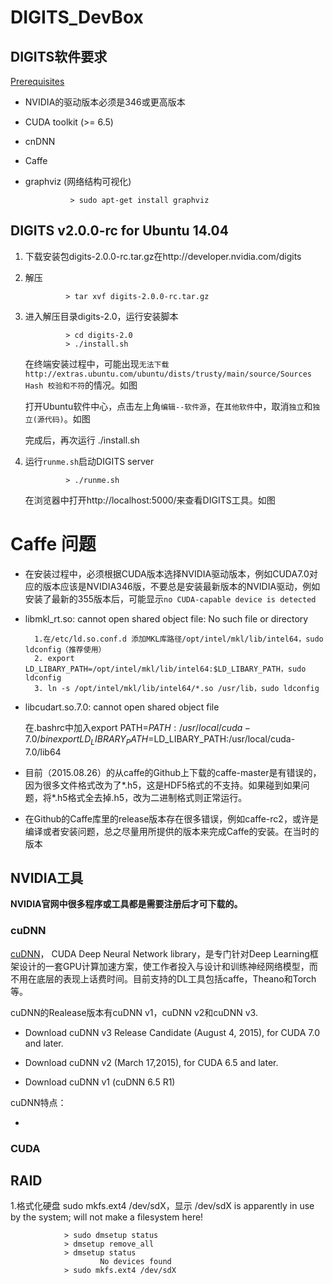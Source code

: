 # DIGITS_DevBox


## DIGITS软件要求
[Prerequisites](https://github.com/NVIDIA/DIGITS)

- NVIDIA的驱动版本必须是346或更高版本

- CUDA toolkit (>= 6.5) 

- cnDNN

- Caffe

- graphviz (网络结构可视化)

                > sudo apt-get install graphviz
                
## DIGITS v2.0.0-rc for Ubuntu 14.04

1. 下载安装包digits-2.0.0-rc.tar.gz在http://developer.nvidia.com/digits

2. 解压

                > tar xvf digits-2.0.0-rc.tar.gz

3. 进入解压目录digits-2.0，运行安装脚本

                > cd digits-2.0
                > ./install.sh
                
    在终端安装过程中，可能出现`无法下载 http://extras.ubuntu.com/ubuntu/dists/trusty/main/source/Sources Hash 校验和不符`的情况。如图
    
    打开Ubuntu软件中心，点击左上角`编辑--软件源`，在`其他软件`中，取消`独立`和`独立(源代码)`。如图
    
    完成后，再次运行 ./install.sh
    
4. 运行`runme.sh`启动DIGITS server

                > ./runme.sh
                
     在浏览器中打开http://localhost:5000/来查看DIGITS工具。如图
                

# Caffe 问题

- 在安装过程中，必须根据CUDA版本选择NVIDIA驱动版本，例如CUDA7.0对应的版本应该是NVIDIA346版，不要总是安装最新版本的NVIDIA驱动，例如安装了最新的355版本后，可能显示`no CUDA-capable device is detected` 

- libmkl_rt.so: cannot open shared object file: No such file or directory

        1.在/etc/ld.so.conf.d 添加MKL库路径/opt/intel/mkl/lib/intel64，sudo ldconfig（推荐使用）
        2. export LD_LIBARY_PATH=/opt/intel/mkl/lib/intel64:$LD_LIBARY_PATH，sudo ldconfig
        3. ln -s /opt/intel/mkl/lib/intel64/*.so /usr/lib，sudo ldconfig
        
- libcudart.so.7.0: cannot open shared object file

    在.bashrc中加入export PATH=$PATH:/usr/local/cuda-7.0/bin
    export LD_LIBRARY_PATH=$LD_LIBARY_PATH:/usr/local/cuda-7.0/lib64
    
- 目前（2015.08.26）的从caffe的Github上下载的caffe-master是有错误的，因为很多文件格式改为了*.h5，这是HDF5格式的不支持。如果碰到如果问题，将*.h5格式全去掉.h5，改为二进制格式则正常运行。

- 在Github的Caffe库里的release版本存在很多错误，例如caffe-rc2，或许是编译或者安装问题，总之尽量用所提供的版本来完成Caffe的安装。在当时的版本
    

## NVIDIA工具

**NVIDIA官网中很多程序或工具都是需要注册后才可下载的。**

### cuDNN

[cuDNN](http://devblogs.nvidia.com/parallelforall/accelerate-machine-learning-cudnn-deep-neural-network-library/)， CUDA Deep Neural Network library，是专门针对Deep Learning框架设计的一套GPU计算加速方案，使工作者投入与设计和训练神经网络模型，而不用在底层的表现上话费时间。目前支持的DL工具包括caffe，Theano和Torch等。

cuDNN的Realease版本有cuDNN v1，cuDNN v2和cuDNN v3.

-  Download cuDNN v3 Release Candidate (August 4, 2015), for CUDA 7.0 and later.

- Download cuDNN v2 (March 17,2015), for CUDA 6.5 and later.

- Download cuDNN v1 (cuDNN 6.5 R1)

cuDNN特点：

- 

### CUDA

## RAID

1.格式化硬盘 sudo mkfs.ext4 /dev/sdX，显示
 /dev/sdX is apparently in use by the system; will not make a filesystem here!
 
                > sudo dmsetup status
                > dmsetup remove_all
                > dmsetup status
                        No devices found
                > sudo mkfs.ext4 /dev/sdX
    